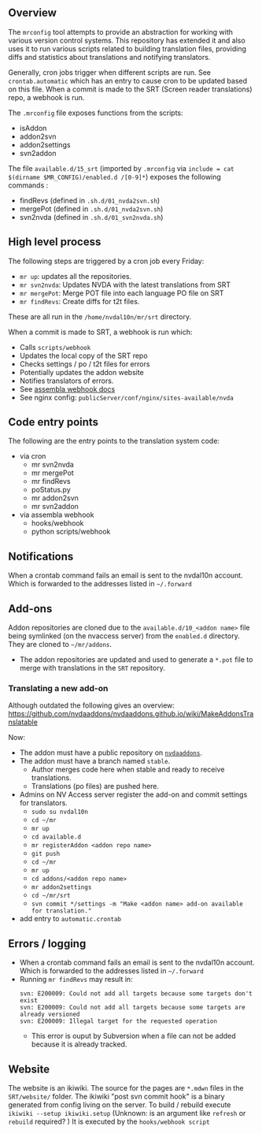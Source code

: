 ## Overview
The `mrconfig` tool attempts to provide an abstraction for working with various version control systems.
This repository has extended it and also uses it to run various scripts related to building translation files, providing diffs and statistics about translations and notifying translators.

Generally, cron jobs trigger when different scripts are run. See `crontab.automatic` which has an entry to cause cron to be updated based on this file.
When a commit is made to the SRT (Screen reader translations) repo, a webhook is run. 

The `.mrconfig` file exposes functions from the scripts:
- isAddon
- addon2svn 
- addon2settings
- svn2addon

The file `available.d/15_srt` (imported by `.mrconfig` via `include = cat $(dirname $MR_CONFIG)/enabled.d
/[0-9]*`) exposes the following commands :
- findRevs (defined in `.sh.d/01_nvda2svn.sh`)
- mergePot (defined in `.sh.d/01_nvda2svn.sh`)
- svn2nvda (defined in `.sh.d/01_svn2nvda.sh`)

## High level process
The following steps are triggered by a cron job every Friday:
- `mr up`: updates all the repositories.
- `mr svn2nvda`: Updates NVDA with the latest translations from SRT
- `mr mergePot`: Merge POT file into each language PO file on SRT
- `mr findRevs`: Create diffs for t2t files.

These are all run in the `/home/nvdal10n/mr/srt` directory.

When a commit is made to SRT, a webhook is run which:
- Calls `scripts/webhook`
- Updates the local copy of the SRT repo
- Checks settings / po / t2t files for errors
- Potentially updates the addon website
- Notifies translators of errors.
- See [assembla webhook docs](https://articles.assembla.com/en/articles/748141-post-information-to-external-systems-using-webhooks)
- See nginx config: `publicServer/conf/nginx/sites-available/nvda`

## Code entry points
The following are the entry points to the translation system code:
- via cron
  - mr svn2nvda
  - mr mergePot
  - mr findRevs
  - poStatus.py
  - mr addon2svn
  - mr svn2addon
- via assembla webhook
  - hooks/webhook  
  - python scripts/webhook

## Notifications
When a crontab command fails an email is sent to the nvdal10n account.
Which is forwarded to the addresses listed in `~/.forward`

## Add-ons
Addon repositories are cloned due to the `available.d/10_<addon name>` file being symlinked (on the nvaccess server) from the `enabled.d` directory. They are cloned to `~/mr/addons`.
- The addon repositories are updated and used to generate a `*.pot` file to merge with translations in the `SRT` repository.

### Translating a new add-on
Although outdated the following gives an overview: https://github.com/nvdaaddons/nvdaaddons.github.io/wiki/MakeAddonsTranslatable

Now:
- The addon must have a public repository on [`nvdaaddons`](https://github.com/nvdaaddons/).
- The addon must have a branch named `stable`.
  - Author merges code here when stable and ready to receive translations. 
  - Translations (po files) are pushed here.
- Admins on NV Access server register the add-on and commit settings for translators.
  - `sudo su nvdal10n` 
  - `cd ~/mr`
  - `mr up`
  - `cd available.d`
  - `mr registerAddon <addon repo name>`
  - `git push`
  - `cd ~/mr`
  - `mr up`
  - `cd addons/<addon repo name>`
  - `mr addon2settings`
  - `cd ~/mr/srt`
  - `svn commit */settings -m "Make <addon name> add-on available for translation."`
- add entry to `automatic.crontab`

## Errors / logging
- When a crontab command fails an email is sent to the nvdal10n account.
  Which is forwarded to the addresses listed in `~/.forward`
- Running `mr findRevs` may result in:
  ```
  svn: E200009: Could not add all targets because some targets don't exist
  svn: E200009: Could not add all targets because some targets are already versioned
  svn: E200009: Illegal target for the requested operation
  ```
  - This error is ouput by Subversion when a file can not be added because it is already tracked.


## Website

The website is an ikiwiki. The source for the pages are `*.mdwn` files in the `SRT/website/` folder.
The ikiwiki "post svn commit hook" is a binary generated from config living on the server.
To build / rebuild execute `ikiwiki --setup ikiwiki.setup` (Unknown: is an argument like `refresh` or `rebuild` required? )
It is executed by the `hooks/webhook script`
